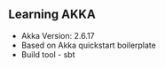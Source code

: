 ## Learning AKKA ## 

* Akka Version: 2.6.17
* Based on Akka quickstart boilerplate
* Build tool - sbt
